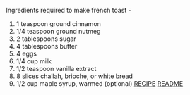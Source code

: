 Ingredients required to make french toast -
1. 1 teaspoon ground cinnamon
2. 1/4 teaspoon ground nutmeg
3. 2 tablespoons sugar
4. 4 tablespoons butter
5. 4 eggs
6. 1/4 cup milk
7. 1/2 teaspoon vanilla extract
8. 8 slices challah, brioche, or white bread
9. 1/2 cup maple syrup, warmed (optional)
[RECIPE](RECIPE.md)
[README](README.md)